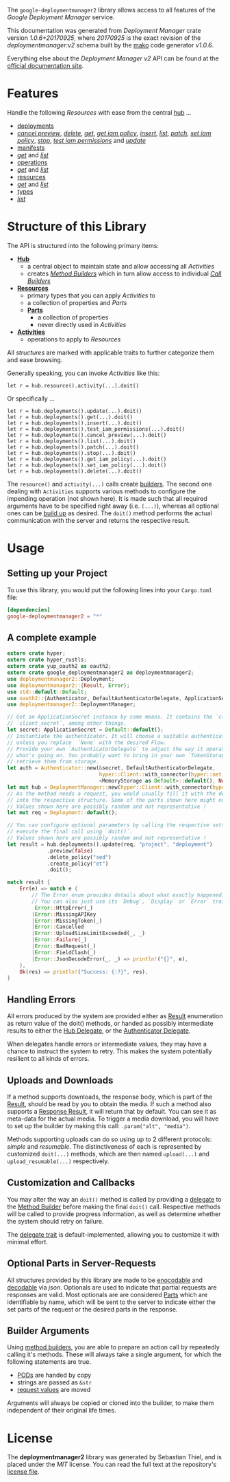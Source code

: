 <!---
DO NOT EDIT !
This file was generated automatically from 'src/mako/api/README.md.mako'
DO NOT EDIT !
-->
The `google-deploymentmanager2` library allows access to all features of the *Google Deployment Manager* service.

This documentation was generated from *Deployment Manager* crate version *1.0.6+20170925*, where *20170925* is the exact revision of the *deploymentmanager:v2* schema built by the [mako](http://www.makotemplates.org/) code generator *v1.0.6*.

Everything else about the *Deployment Manager* *v2* API can be found at the
[official documentation site](https://cloud.google.com/deployment-manager/).
# Features

Handle the following *Resources* with ease from the central [hub](https://docs.rs/google-deploymentmanager2/1.0.6+20170925/google_deploymentmanager2/struct.DeploymentManager.html) ... 

* [deployments](https://docs.rs/google-deploymentmanager2/1.0.6+20170925/google_deploymentmanager2/struct.Deployment.html)
 * [*cancel preview*](https://docs.rs/google-deploymentmanager2/1.0.6+20170925/google_deploymentmanager2/struct.DeploymentCancelPreviewCall.html), [*delete*](https://docs.rs/google-deploymentmanager2/1.0.6+20170925/google_deploymentmanager2/struct.DeploymentDeleteCall.html), [*get*](https://docs.rs/google-deploymentmanager2/1.0.6+20170925/google_deploymentmanager2/struct.DeploymentGetCall.html), [*get iam policy*](https://docs.rs/google-deploymentmanager2/1.0.6+20170925/google_deploymentmanager2/struct.DeploymentGetIamPolicyCall.html), [*insert*](https://docs.rs/google-deploymentmanager2/1.0.6+20170925/google_deploymentmanager2/struct.DeploymentInsertCall.html), [*list*](https://docs.rs/google-deploymentmanager2/1.0.6+20170925/google_deploymentmanager2/struct.DeploymentListCall.html), [*patch*](https://docs.rs/google-deploymentmanager2/1.0.6+20170925/google_deploymentmanager2/struct.DeploymentPatchCall.html), [*set iam policy*](https://docs.rs/google-deploymentmanager2/1.0.6+20170925/google_deploymentmanager2/struct.DeploymentSetIamPolicyCall.html), [*stop*](https://docs.rs/google-deploymentmanager2/1.0.6+20170925/google_deploymentmanager2/struct.DeploymentStopCall.html), [*test iam permissions*](https://docs.rs/google-deploymentmanager2/1.0.6+20170925/google_deploymentmanager2/struct.DeploymentTestIamPermissionCall.html) and [*update*](https://docs.rs/google-deploymentmanager2/1.0.6+20170925/google_deploymentmanager2/struct.DeploymentUpdateCall.html)
* [manifests](https://docs.rs/google-deploymentmanager2/1.0.6+20170925/google_deploymentmanager2/struct.Manifest.html)
 * [*get*](https://docs.rs/google-deploymentmanager2/1.0.6+20170925/google_deploymentmanager2/struct.ManifestGetCall.html) and [*list*](https://docs.rs/google-deploymentmanager2/1.0.6+20170925/google_deploymentmanager2/struct.ManifestListCall.html)
* [operations](https://docs.rs/google-deploymentmanager2/1.0.6+20170925/google_deploymentmanager2/struct.Operation.html)
 * [*get*](https://docs.rs/google-deploymentmanager2/1.0.6+20170925/google_deploymentmanager2/struct.OperationGetCall.html) and [*list*](https://docs.rs/google-deploymentmanager2/1.0.6+20170925/google_deploymentmanager2/struct.OperationListCall.html)
* [resources](https://docs.rs/google-deploymentmanager2/1.0.6+20170925/google_deploymentmanager2/struct.ResourceType.html)
 * [*get*](https://docs.rs/google-deploymentmanager2/1.0.6+20170925/google_deploymentmanager2/struct.ResourceGetCall.html) and [*list*](https://docs.rs/google-deploymentmanager2/1.0.6+20170925/google_deploymentmanager2/struct.ResourceListCall.html)
* [types](https://docs.rs/google-deploymentmanager2/1.0.6+20170925/google_deploymentmanager2/struct.Type.html)
 * [*list*](https://docs.rs/google-deploymentmanager2/1.0.6+20170925/google_deploymentmanager2/struct.TypeListCall.html)




# Structure of this Library

The API is structured into the following primary items:

* **[Hub](https://docs.rs/google-deploymentmanager2/1.0.6+20170925/google_deploymentmanager2/struct.DeploymentManager.html)**
    * a central object to maintain state and allow accessing all *Activities*
    * creates [*Method Builders*](https://docs.rs/google-deploymentmanager2/1.0.6+20170925/google_deploymentmanager2/trait.MethodsBuilder.html) which in turn
      allow access to individual [*Call Builders*](https://docs.rs/google-deploymentmanager2/1.0.6+20170925/google_deploymentmanager2/trait.CallBuilder.html)
* **[Resources](https://docs.rs/google-deploymentmanager2/1.0.6+20170925/google_deploymentmanager2/trait.Resource.html)**
    * primary types that you can apply *Activities* to
    * a collection of properties and *Parts*
    * **[Parts](https://docs.rs/google-deploymentmanager2/1.0.6+20170925/google_deploymentmanager2/trait.Part.html)**
        * a collection of properties
        * never directly used in *Activities*
* **[Activities](https://docs.rs/google-deploymentmanager2/1.0.6+20170925/google_deploymentmanager2/trait.CallBuilder.html)**
    * operations to apply to *Resources*

All *structures* are marked with applicable traits to further categorize them and ease browsing.

Generally speaking, you can invoke *Activities* like this:

```Rust,ignore
let r = hub.resource().activity(...).doit()
```

Or specifically ...

```ignore
let r = hub.deployments().update(...).doit()
let r = hub.deployments().get(...).doit()
let r = hub.deployments().insert(...).doit()
let r = hub.deployments().test_iam_permissions(...).doit()
let r = hub.deployments().cancel_preview(...).doit()
let r = hub.deployments().list(...).doit()
let r = hub.deployments().patch(...).doit()
let r = hub.deployments().stop(...).doit()
let r = hub.deployments().get_iam_policy(...).doit()
let r = hub.deployments().set_iam_policy(...).doit()
let r = hub.deployments().delete(...).doit()
```

The `resource()` and `activity(...)` calls create [builders][builder-pattern]. The second one dealing with `Activities` 
supports various methods to configure the impending operation (not shown here). It is made such that all required arguments have to be 
specified right away (i.e. `(...)`), whereas all optional ones can be [build up][builder-pattern] as desired.
The `doit()` method performs the actual communication with the server and returns the respective result.

# Usage

## Setting up your Project

To use this library, you would put the following lines into your `Cargo.toml` file:

```toml
[dependencies]
google-deploymentmanager2 = "*"
```

## A complete example

```Rust
extern crate hyper;
extern crate hyper_rustls;
extern crate yup_oauth2 as oauth2;
extern crate google_deploymentmanager2 as deploymentmanager2;
use deploymentmanager2::Deployment;
use deploymentmanager2::{Result, Error};
use std::default::Default;
use oauth2::{Authenticator, DefaultAuthenticatorDelegate, ApplicationSecret, MemoryStorage};
use deploymentmanager2::DeploymentManager;

// Get an ApplicationSecret instance by some means. It contains the `client_id` and 
// `client_secret`, among other things.
let secret: ApplicationSecret = Default::default();
// Instantiate the authenticator. It will choose a suitable authentication flow for you, 
// unless you replace  `None` with the desired Flow.
// Provide your own `AuthenticatorDelegate` to adjust the way it operates and get feedback about 
// what's going on. You probably want to bring in your own `TokenStorage` to persist tokens and
// retrieve them from storage.
let auth = Authenticator::new(&secret, DefaultAuthenticatorDelegate,
                              hyper::Client::with_connector(hyper::net::HttpsConnector::new(hyper_rustls::TlsClient::new())),
                              <MemoryStorage as Default>::default(), None);
let mut hub = DeploymentManager::new(hyper::Client::with_connector(hyper::net::HttpsConnector::new(hyper_rustls::TlsClient::new())), auth);
// As the method needs a request, you would usually fill it with the desired information
// into the respective structure. Some of the parts shown here might not be applicable !
// Values shown here are possibly random and not representative !
let mut req = Deployment::default();

// You can configure optional parameters by calling the respective setters at will, and
// execute the final call using `doit()`.
// Values shown here are possibly random and not representative !
let result = hub.deployments().update(req, "project", "deployment")
             .preview(false)
             .delete_policy("sed")
             .create_policy("et")
             .doit();

match result {
    Err(e) => match e {
        // The Error enum provides details about what exactly happened.
        // You can also just use its `Debug`, `Display` or `Error` traits
         Error::HttpError(_)
        |Error::MissingAPIKey
        |Error::MissingToken(_)
        |Error::Cancelled
        |Error::UploadSizeLimitExceeded(_, _)
        |Error::Failure(_)
        |Error::BadRequest(_)
        |Error::FieldClash(_)
        |Error::JsonDecodeError(_, _) => println!("{}", e),
    },
    Ok(res) => println!("Success: {:?}", res),
}

```
## Handling Errors

All errors produced by the system are provided either as [Result](https://docs.rs/google-deploymentmanager2/1.0.6+20170925/google_deploymentmanager2/enum.Result.html) enumeration as return value of 
the doit() methods, or handed as possibly intermediate results to either the 
[Hub Delegate](https://docs.rs/google-deploymentmanager2/1.0.6+20170925/google_deploymentmanager2/trait.Delegate.html), or the [Authenticator Delegate](https://docs.rs/yup-oauth2/*/yup_oauth2/trait.AuthenticatorDelegate.html).

When delegates handle errors or intermediate values, they may have a chance to instruct the system to retry. This 
makes the system potentially resilient to all kinds of errors.

## Uploads and Downloads
If a method supports downloads, the response body, which is part of the [Result](https://docs.rs/google-deploymentmanager2/1.0.6+20170925/google_deploymentmanager2/enum.Result.html), should be
read by you to obtain the media.
If such a method also supports a [Response Result](https://docs.rs/google-deploymentmanager2/1.0.6+20170925/google_deploymentmanager2/trait.ResponseResult.html), it will return that by default.
You can see it as meta-data for the actual media. To trigger a media download, you will have to set up the builder by making
this call: `.param("alt", "media")`.

Methods supporting uploads can do so using up to 2 different protocols: 
*simple* and *resumable*. The distinctiveness of each is represented by customized 
`doit(...)` methods, which are then named `upload(...)` and `upload_resumable(...)` respectively.

## Customization and Callbacks

You may alter the way an `doit()` method is called by providing a [delegate](https://docs.rs/google-deploymentmanager2/1.0.6+20170925/google_deploymentmanager2/trait.Delegate.html) to the 
[Method Builder](https://docs.rs/google-deploymentmanager2/1.0.6+20170925/google_deploymentmanager2/trait.CallBuilder.html) before making the final `doit()` call. 
Respective methods will be called to provide progress information, as well as determine whether the system should 
retry on failure.

The [delegate trait](https://docs.rs/google-deploymentmanager2/1.0.6+20170925/google_deploymentmanager2/trait.Delegate.html) is default-implemented, allowing you to customize it with minimal effort.

## Optional Parts in Server-Requests

All structures provided by this library are made to be [enocodable](https://docs.rs/google-deploymentmanager2/1.0.6+20170925/google_deploymentmanager2/trait.RequestValue.html) and 
[decodable](https://docs.rs/google-deploymentmanager2/1.0.6+20170925/google_deploymentmanager2/trait.ResponseResult.html) via *json*. Optionals are used to indicate that partial requests are responses 
are valid.
Most optionals are are considered [Parts](https://docs.rs/google-deploymentmanager2/1.0.6+20170925/google_deploymentmanager2/trait.Part.html) which are identifiable by name, which will be sent to 
the server to indicate either the set parts of the request or the desired parts in the response.

## Builder Arguments

Using [method builders](https://docs.rs/google-deploymentmanager2/1.0.6+20170925/google_deploymentmanager2/trait.CallBuilder.html), you are able to prepare an action call by repeatedly calling it's methods.
These will always take a single argument, for which the following statements are true.

* [PODs][wiki-pod] are handed by copy
* strings are passed as `&str`
* [request values](https://docs.rs/google-deploymentmanager2/1.0.6+20170925/google_deploymentmanager2/trait.RequestValue.html) are moved

Arguments will always be copied or cloned into the builder, to make them independent of their original life times.

[wiki-pod]: http://en.wikipedia.org/wiki/Plain_old_data_structure
[builder-pattern]: http://en.wikipedia.org/wiki/Builder_pattern
[google-go-api]: https://github.com/google/google-api-go-client

# License
The **deploymentmanager2** library was generated by Sebastian Thiel, and is placed 
under the *MIT* license.
You can read the full text at the repository's [license file][repo-license].

[repo-license]: https://github.com/Byron/google-apis-rsblob/master/LICENSE.md
